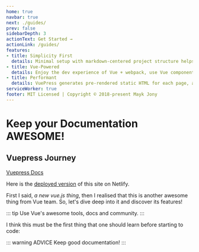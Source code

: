 ```yaml
---
home: true
navbar: true
next: ./guides/
prev: false
sidebarDepth: 3
actionText: Get Started →
actionLink: /guides/
features:
- title: Simplicity First
  details: Minimal setup with markdown-centered project structure helps you focus on writing.
- title: Vue-Powered
  details: Enjoy the dev experience of Vue + webpack, use Vue components in markdown, and develop custom themes with Vue.
- title: Performant
  details: VuePress generates pre-rendered static HTML for each page, and runs as an SPA once a page is loaded.
serviceWorker: true
footer: MIT Licensed | Copyright © 2018-present Mayk Jony
---
```


# Keep your Documentation AWESOME!

## Vuepress Journey

[Vuepress Docs](https://vuepress.vuejs.org/ "goes to vuepress documentation")

Here is the [deployed version](https://lucid-swanson-c5426e.netlify.com/) of this site on Netlify.

First I said, *a new vue.js thing*, then I realised that this is another awesome thing from Vue team. So, let's dive deep into it and discover its features!

::: tip
Use Vue's awesome tools, docs and community.
:::

I think this must be the first thing that one should learn before starting to code: 

::: warning ADVICE
Keep good documentation!
:::

